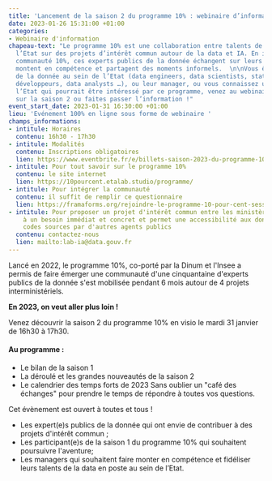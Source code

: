 ```yaml
---
title: 'Lancement de la saison 2 du programme 10% : webinaire d’information'
date: 2023-01-26 15:31:00 +01:00
categories:
- Webinaire d'information
chapeau-text: "Le programme 10% est une collaboration entre talents de la data de
  l’Etat sur des projets d’intérêt commun autour de la data et IA. En intégrant la
  communauté 10%, ces experts publics de la donnée échangent sur leurs pratiques,
  montent en compétence et partagent des moments informels.  \n\nVous êtes un(e) expert(e)
  de la donnée au sein de l’Etat (data engineers, data scientists, statisticiens,
  développeurs, data analysts …), ou leur manager, ou vous connaissez un profil de
  l’Etat qui pourrait être intéressé par ce programme, venez au webinaire d’information
  sur la saison 2 ou faites passer l’information !"
event_start_date: 2023-01-31 16:30:00 +01:00
lieu: 'Evénement 100% en ligne sous forme de webinaire '
champs_informations:
- intitule: Horaires
  contenu: 16h30 - 17h30
- intitule: Modalités
  contenu: Inscriptions obligatoires
  lien: https://www.eventbrite.fr/e/billets-saison-2023-du-programme-10-webinaire-dinformation-520302437597
- intitule: Pour tout savoir sur le programme 10%
  contenu: le site internet
  lien: https://10pourcent.etalab.studio/programme/
- intitule: Pour intégrer la communauté
  contenu: il suffit de remplir ce questionnaire
  lien: https://framaforms.org/rejoindre-le-programme-10-pour-cent-session-2023-1674643585
- intitule: Pour proposer un projet d'intérêt commun entre les ministères, qui répond
    à un besoin immédiat et concret et permet une accessibilité aux données et aux
    codes sources par d'autres agents publics
  contenu: contactez-nous
  lien: mailto:lab-ia@data.gouv.fr
---
```


Lancé en 2022, le programme 10%, co-porté par la Dinum et l'Insee a permis de faire émerger une communauté d'une cinquantaine d'experts publics de la donnée s'est mobilisée pendant 6 mois autour de 4 projets interministériels. 

**En 2023, on veut aller plus loin !**

Venez découvrir la saison 2 du programme 10% en visio le mardi 31 janvier de 16h30 à 17h30.

#### Au programme : 
* Le bilan de la saison 1
* La déroulé et les grandes nouveautés de la saison 2
* Le calendrier des temps forts de 2023
Sans oublier un "café des échanges" pour prendre le temps de répondre à toutes vos questions.

Cet évènement est ouvert à toutes et tous !
* Les expert(e)s publics de la donnée qui ont envie de contribuer à des projets d'intérêt commun ; 
* Les participant(e)s de la saison 1 du programme 10% qui souhaitent poursuivre l'aventure; 
* Les managers qui souhaitent faire monter en compétence et fidéliser leurs talents de la data en poste au sein de l’Etat. 